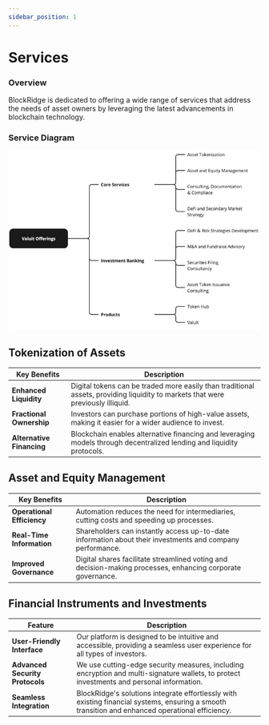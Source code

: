 ```yaml
---
sidebar_position: 1
---
```


# Services
### Overview

BlockRidge is dedicated to offering a wide range of services that address the needs of asset owners by leveraging the latest advancements in blockchain technology.

### Service Diagram

![services-diagram](./images/services-diagram.png)


## Tokenization of Assets

| **Key Benefits** | **Description** |
| --- | --- |
| **Enhanced Liquidity** | Digital tokens can be traded more easily than traditional assets, providing liquidity to markets that were previously illiquid. |
| **Fractional Ownership** | Investors can purchase portions of high-value assets, making it easier for a wider audience to invest. |
| **Alternative Financing** | Blockchain enables alternative financing and leveraging models through decentralized lending and liquidity protocols. |

## Asset and Equity Management

| **Key Benefits** | **Description** |
| --- | --- |
| **Operational Efficiency** | Automation reduces the need for intermediaries, cutting costs and speeding up processes. |
| **Real-Time Information** | Shareholders can instantly access up-to-date information about their investments and company performance. |
| **Improved Governance** | Digital shares facilitate streamlined voting and decision-making processes, enhancing corporate governance. |

## Financial Instruments and Investments

| **Feature** | **Description** |
| --- | --- |
| **User-Friendly Interface** | Our platform is designed to be intuitive and accessible, providing a seamless user experience for all types of investors. |
| **Advanced Security Protocols** | We use cutting-edge security measures, including encryption and multi-signature wallets, to protect investments and personal information. |
| **Seamless Integration** | BlockRidge's solutions integrate effortlessly with existing financial systems, ensuring a smooth transition and enhanced operational efficiency. |